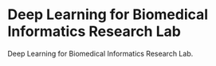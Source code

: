 # Deep Learning for Biomedical Informatics Research Lab
Deep Learning for Biomedical Informatics Research Lab.
